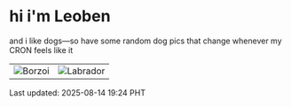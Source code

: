 # hi i'm Leoben

and i like dogs—so have some random dog pics that change whenever my CRON feels like it

|  |  |
|--------|----------|
| ![Borzoi](https://random-dog-vercel.vercel.app/api/random-borzoi?v=1755170676) | ![Labrador](https://random-dog-vercel.vercel.app/api/random-labrador?v=1755170676) |

Last updated: 2025-08-14 19:24 PHT
